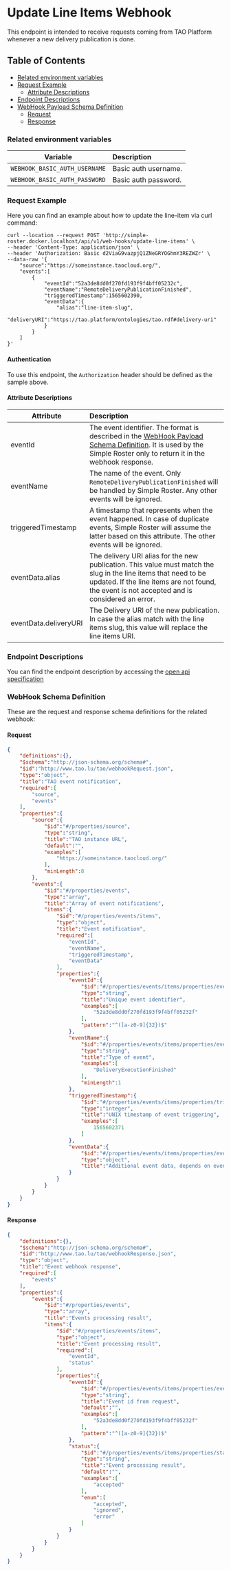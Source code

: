 # Update Line Items Webhook

This endpoint is intended to receive requests coming from TAO Platform whenever a new delivery publication is done.

## Table of Contents

- [Related environment variables](#related-environment-variables)
- [Request Example](#request-example)
    - [Attribute Descriptions](#attribute-descriptions)
- [Endpoint Descriptions](#endpoint-descriptions)
- [WebHook Payload Schema Definition](#webhook-schema-definition)
    - [Request](#request)
    - [Response](#response)

### Related environment variables

| Variable | Description |
| -------- |:------------|
| `WEBHOOK_BASIC_AUTH_USERNAME` | Basic auth username. |
| `WEBHOOK_BASIC_AUTH_PASSWORD` | Basic auth password. |

### Request Example

Here you can find an example about how to update the line-item via curl command:

```shell script
curl --location --request POST 'http://simple-roster.docker.localhost/api/v1/web-hooks/update-line-items' \
--header 'Content-Type: application/json' \
--header 'Authorization: Basic d2ViaG9vazpjQ1ZNeGRYOGhmY3REZWZr' \
--data-raw '{
	"source":"https://someinstance.taocloud.org/",
	"events":[
        {
			"eventId":"52a3de8dd0f270fd193f9f4bff05232c",
			"eventName":"RemoteDeliveryPublicationFinished",
			"triggeredTimestamp":1565602390,
			"eventData":{
				"alias":"line-item-slug",
				"deliveryURI":"https://tao.platform/ontologies/tao.rdf#delivery-uri"
			}
		}
	]
}'
```

#### Authentication

To use this endpoint, the `Authorization` header should be defined as the sample above.

#### Attribute Descriptions

| Attribute             | Description                                                                                                                                                                                                      |
| ----------------------|:-----------------------------------------------------------------------------------------------------------------------------------------------------------------------------------------------------------------|
| eventId               | The event identifier. The format is described in the [WebHook Payload Schema Definition](#webhook-schema-definition). It is used by the Simple Roster only to return it in the webhook response.                 |
| eventName             | The name of the event. Only `RemoteDeliveryPublicationFinished` will be handled by Simple Roster. Any other events will be ignored.                                                                              |
| triggeredTimestamp    | A timestamp that represents when the event happened. In case of duplicate events, Simple Roster will assume the latter based on this attribute. The other events will be ignored.                                |
| eventData.alias       | The delivery URI alias for the new publication. This value must match the slug in the line items that need to be updated. If the line items are not found, the event is not accepted and is considered an error. |
| eventData.deliveryURI | The Delivery URI of the new publication. In case the alias match with the line items slug, this value will replace the line items URI.                                                                           |

### Endpoint Descriptions

You can find the endpoint description by accessing the [open api specification](../../openapi/api_v1.yml)

### WebHook Schema Definition

These are the request and response schema definitions for the related webhook:

#### Request
```json
{
	"definitions":{},
	"$schema":"http://json-schema.org/schema#",
	"$id":"http://www.tao.lu/tao/webhookRequest.json",
	"type":"object",
	"title":"TAO event notification",
	"required":[
		"source",
		"events"
	],
	"properties":{
		"source":{
			"$id":"#/properties/source",
			"type":"string",
			"title":"TAO instance URL",
			"default":"",
			"examples":[
				"https://someinstance.taocloud.org/"
			],
			"minLength":8
		},
		"events":{
			"$id":"#/properties/events",
			"type":"array",
			"title":"Array of event notifications",
			"items":{
				"$id":"#/properties/events/items",
				"type":"object",
				"title":"Event notification",
				"required":[
					"eventId",
					"eventName",
					"triggeredTimestamp",
					"eventData"
				],
				"properties":{
					"eventId":{
						"$id":"#/properties/events/items/properties/eventId",
						"type":"string",
						"title":"Unique event identifier",
						"examples":[
							"52a3de8dd0f270fd193f9f4bff05232f"
						],
						"pattern":"^([a-z0-9]{32})$"
					},
					"eventName":{
						"$id":"#/properties/events/items/properties/eventName",
						"type":"string",
						"title":"Type of event",
						"examples":[
							"DeliveryExecutionFinished"
						],
						"minLength":1
					},
					"triggeredTimestamp":{
						"$id":"#/properties/events/items/properties/triggeredTimestamp",
						"type":"integer",
						"title":"UNIX timestamp of event triggering",
						"examples":[
							1565602371
						]
					},
					"eventData":{
						"$id":"#/properties/events/items/properties/eventData",
						"type":"object",
						"title":"Additional event data, depends on eventName"
					}
				}
			}
		}
	}
}
```

#### Response

```json
{
	"definitions":{},
	"$schema":"http://json-schema.org/schema#",
	"$id":"http://www.tao.lu/tao/webhookResponse.json",
	"type":"object",
	"title":"Event webhook response",
	"required":[
		"events"
	],
	"properties":{
		"events":{
			"$id":"#/properties/events",
			"type":"array",
			"title":"Events processing result",
			"items":{
				"$id":"#/properties/events/items",
				"type":"object",
				"title":"Event processing result",
				"required":[
					"eventId",
					"status"
				],
				"properties":{
					"eventId":{
						"$id":"#/properties/events/items/properties/eventId",
						"type":"string",
						"title":"Event id from request",
						"default":"",
						"examples":[
							"52a3de8dd0f270fd193f9f4bff05232f"
						],
						"pattern":"^([a-z0-9]{32})$"
					},
					"status":{
						"$id":"#/properties/events/items/properties/status",
						"type":"string",
						"title":"Event processing result",
						"default":"",
						"examples":[
							"accepted"
						],
						"enum":[
							"accepted",
							"ignored",
							"error"
						]
					}
				}
			}
		}
	}
}
```
